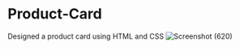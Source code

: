 # Product-Card
Designed a product card using HTML and CSS
![Screenshot (620)](https://user-images.githubusercontent.com/66543971/204657289-baeceb6d-41cc-4daa-b316-3e762f1041eb.png)
